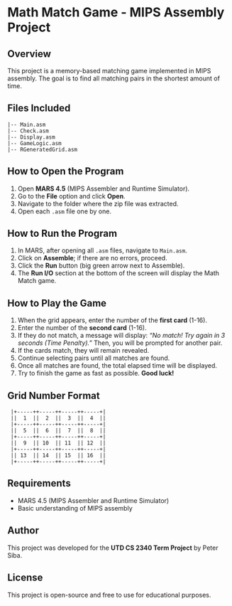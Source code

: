 # Math Match Game - MIPS Assembly Project

## Overview
This project is a memory-based matching game implemented in MIPS assembly. The goal is to find all matching pairs in the shortest amount of time.

## Files Included
```
|-- Main.asm
|-- Check.asm
|-- Display.asm
|-- GameLogic.asm
|-- RGeneratedGrid.asm
```

## How to Open the Program
1. Open **MARS 4.5** (MIPS Assembler and Runtime Simulator).
2. Go to the **File** option and click **Open**.
3. Navigate to the folder where the zip file was extracted.
4. Open each `.asm` file one by one.

## How to Run the Program
1. In MARS, after opening all `.asm` files, navigate to `Main.asm`.
2. Click on **Assemble**; if there are no errors, proceed.
3. Click the **Run** button (big green arrow next to Assemble).
4. The **Run I/O** section at the bottom of the screen will display the Math Match game.

## How to Play the Game
1. When the grid appears, enter the number of the **first card** (1-16).
2. Enter the number of the **second card** (1-16).
3. If they do not match, a message will display: _“No match! Try again in 3 seconds (Time Penalty).”_ Then, you will be prompted for another pair.
4. If the cards match, they will remain revealed.
5. Continue selecting pairs until all matches are found.
6. Once all matches are found, the total elapsed time will be displayed.
7. Try to finish the game as fast as possible. **Good luck!**

## Grid Number Format
```
 |+-----++-----++-----++-----+|
 ||  1  ||  2  ||  3  ||  4  ||
 |+-----++-----++-----++-----+|
 ||  5  ||  6  ||  7  ||  8  ||
 |+-----++-----++-----++-----+|
 ||  9  || 10  || 11  || 12  ||
 |+-----++-----++-----++-----+|
 || 13  || 14  || 15  || 16  ||
 |+-----++-----++-----++-----+|
```

## Requirements
- MARS 4.5 (MIPS Assembler and Runtime Simulator)
- Basic understanding of MIPS assembly

## Author
This project was developed for the **UTD CS 2340 Term Project** by Peter Siba.

## License
This project is open-source and free to use for educational purposes.

